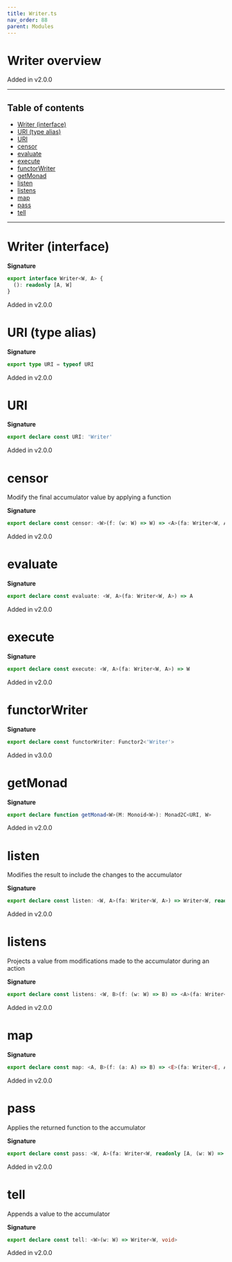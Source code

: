```yaml
---
title: Writer.ts
nav_order: 88
parent: Modules
---
```


# Writer overview

Added in v2.0.0

---

<h2 class="text-delta">Table of contents</h2>

- [Writer (interface)](#writer-interface)
- [URI (type alias)](#uri-type-alias)
- [URI](#uri)
- [censor](#censor)
- [evaluate](#evaluate)
- [execute](#execute)
- [functorWriter](#functorwriter)
- [getMonad](#getmonad)
- [listen](#listen)
- [listens](#listens)
- [map](#map)
- [pass](#pass)
- [tell](#tell)

---

# Writer (interface)

**Signature**

```ts
export interface Writer<W, A> {
  (): readonly [A, W]
}
```

Added in v2.0.0

# URI (type alias)

**Signature**

```ts
export type URI = typeof URI
```

Added in v2.0.0

# URI

**Signature**

```ts
export declare const URI: 'Writer'
```

Added in v2.0.0

# censor

Modify the final accumulator value by applying a function

**Signature**

```ts
export declare const censor: <W>(f: (w: W) => W) => <A>(fa: Writer<W, A>) => Writer<W, A>
```

Added in v2.0.0

# evaluate

**Signature**

```ts
export declare const evaluate: <W, A>(fa: Writer<W, A>) => A
```

Added in v2.0.0

# execute

**Signature**

```ts
export declare const execute: <W, A>(fa: Writer<W, A>) => W
```

Added in v2.0.0

# functorWriter

**Signature**

```ts
export declare const functorWriter: Functor2<'Writer'>
```

Added in v3.0.0

# getMonad

**Signature**

```ts
export declare function getMonad<W>(M: Monoid<W>): Monad2C<URI, W>
```

Added in v2.0.0

# listen

Modifies the result to include the changes to the accumulator

**Signature**

```ts
export declare const listen: <W, A>(fa: Writer<W, A>) => Writer<W, readonly [A, W]>
```

Added in v2.0.0

# listens

Projects a value from modifications made to the accumulator during an action

**Signature**

```ts
export declare const listens: <W, B>(f: (w: W) => B) => <A>(fa: Writer<W, A>) => Writer<W, readonly [A, B]>
```

Added in v2.0.0

# map

**Signature**

```ts
export declare const map: <A, B>(f: (a: A) => B) => <E>(fa: Writer<E, A>) => Writer<E, B>
```

Added in v2.0.0

# pass

Applies the returned function to the accumulator

**Signature**

```ts
export declare const pass: <W, A>(fa: Writer<W, readonly [A, (w: W) => W]>) => Writer<W, A>
```

Added in v2.0.0

# tell

Appends a value to the accumulator

**Signature**

```ts
export declare const tell: <W>(w: W) => Writer<W, void>
```

Added in v2.0.0
